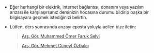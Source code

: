 - Eğer herhangi bir elektrik, internet bağlantısı, donanım veya yazılım arızası ile karşılaşırsanız dersinizin hocasına durumu bildirip başka bir bilgisayara geçmek istediğinizi belirtin.

- Lütfen, ders sonrasında arızayı eposta yoluyla acilen bize iletin:
  > [Arş. Gör. Muhammed Ömer Faruk Selvi](https://sayfam.btu.edu.tr/site/muhammed.selvi/index.html)

  > [Arş. Gör. Mehmet Cüneyt Özbalcı](https://sayfam.btu.edu.tr/site/mehmet.ozbalci/index.html)
  
